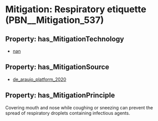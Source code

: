 # Mitigation: __Respiratory etiquette__ (PBN__Mitigation_537)

## Property: has_MitigationTechnology

* [nan](../Technology/PBN__Technology_22)

## Property: has_MitigationSource

* [de_araujo_platform_2020](../Article/PBN__Article_46)

## Property: has_MitigationPrinciple

Covering mouth and nose while coughing or sneezing can prevent the spread of respiratory droplets containing infectious agents.

